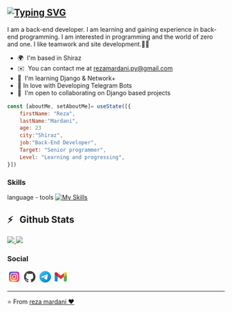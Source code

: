 [![Typing SVG](https://readme-typing-svg.demolab.com?font=Fira+Code&weight=500&size=23&pause=1000&color=F74736&background=F8FFF400&width=470&lines=Hi+%F0%9F%99%8B%E2%80%8D%E2%99%82%EF%B8%8F+My+name+is+Reza+Mardani;I+am+a+Back-End+Developer)](https://git.io/typing-svg)
---
I am a back-end developer. I am learning and gaining experience in back-end programming. I am interested in programming and the world of zero and one. I like teamwork and site development.👨‍💻

- 🌍  I'm based in Shiraz
- ✉️  You can contact me at [rezamardani.py@gmail.com](mailto:rezamardani.py@gmail.com)
- 🧠  I'm learning Django & Network+
- 🤖 In love with Developing Telegram Bots
- 🤝  I'm open to collaborating on Django based projects

```javascript
const [aboutMe, setAboutMe]= useState([{
    firstName: "Reza",
    lastName:"Mardani",
    age: 23
    city:"Shiraz",
    job:"Back-End Developer",
    Target: "Senior programmer",
    Level: "Learning and progressing",
}])
```


### Skills

language - tools
[![My Skills](https://skillicons.dev/icons?i=html,css,tailwind,python,php,django,linux,git,github,mysql)](https://skillicons.dev)




<h2>⚡️ &nbsp; Github Stats</h2>

<a href="https://github.com/ramin-kp">
  <img src="https://github-readme-stats.vercel.app/api?username=rezamardanidev&show_icons=true&theme=radical" />
  <img src="https://github-readme-stats.vercel.app/api/top-langs/?username=rezamardanidev" />
</a>

### Social

<p align="left">
    <a href="https://www.instagram.com/rezamardani01/" target="_blank" rel="noreferrer"><img src="https://github.com/ramin-kp/ramin-kp/blob/main/icons8-instagram-96.png?raw=true" width="32" height="32" /></a>
    <a href="https://github.com/rezamardanidev" target="_blank" rel="noreferrer"><img src="https://github.com/ramin-kp/ramin-kp/blob/main/icons8-github-96.png?raw=true" width="32" height="32" /></a>
    <a href="https://t.me/devsector" target="_blank" rel="noreferrer"><img src="https://github.com/ramin-kp/ramin-kp/blob/main/icons8-telegram-96.png?raw=true" width="32" height="32" /></a>
    <a href="mailto:rezamardani.py@gmail.com" target="_blank" rel="noreferrer"><img src="https://github.com/ramin-kp/ramin-kp/blob/main/icons8-gmail-96.png?raw=true" width="32" height="32" /></a>
</p>

---

⭐️ From [reza mardani ❤️](https://github.com/rezamardanidev)

